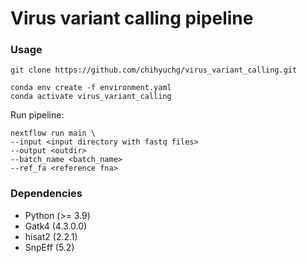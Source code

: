 # Virus variant calling pipeline

### Usage
    git clone https://github.com/chihyuchg/virus_variant_calling.git

    conda env create -f environment.yaml
    conda activate virus_variant_calling

Run pipeline:

    nextflow run main \
    --input <input directory with fastq files>
    --output <outdir>
    --batch_name <batch_name>
    --ref_fa <reference fna> 

### Dependencies

- Python (>= 3.9)
- Gatk4 (4.3.0.0)
- hisat2 (2.2.1)
- SnpEff (5.2)
